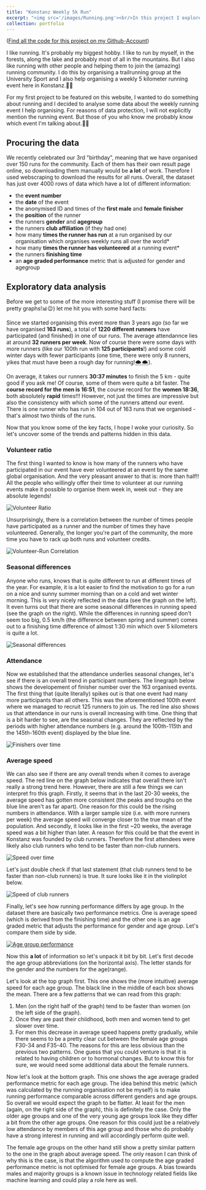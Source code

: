 ```yaml
---
title: "Konstanz Weekly 5k Run"
excerpt: "<img src='/images/Running.png'><br/>In this project I explore some data from a weekly 5 kilometer running event I help organise."
collection: portfolio
---
```

([Find all the code for this project on my Github-Account](https://github.com/moejakob/konstanz5k))

I like running. It's probably my biggest hobby. I like to run by myself, in the forests, along the lake and probably most of all in the mountains. But I also like running with other people and helping them to join the (amazing) running community. I do this by organising a trailrunning group at the University Sport and I also help organising a weekly 5 kilometer running event here in Konstanz.🏃🏃

For my first project to be featured on this website, I wanted to do something about running and I decided to analyse some data about the weekly running event I help organising. For reasons of data protection, I will not explicitly mention the running event. But those of you who know me probably know which event I'm talking about.🌳😉

## Procuring the data
We recently celebrated our 3rd "birthday", meaning that we have organised over 150 runs for the community. Each of them has their own result page online, so downloading them manually would be **a lot** of work. Therefore I used webscraping to download the results for all runs. Overall, the dataset has just over 4000 rows of data which have a lot of different information:

* the **event number**
* the **date** of the event
* the anonymised ID and times of the **first male** and **female finisher**
* the **position** of the runner
* the runners **gender** and **agegroup**
* the runners **club affiliation** (if they had one)
* how many **times the runner has run** at a run organised by our organisation which organises weekly runs all over the world*
* how many **times the runner has volunteered** at a running event*
* the runners **finishing time**
* an **age graded performance** metric that is adjusted for gender and agegroup

## Exploratory data analysis
Before we get to some of the more interesting stuff (I promise there will be pretty graphs!📊😉) let me hit you with some hard facts:

Since we started organising this event more than 3 years ago (so far we have organised **163 runs**), a total of **1220 different runners** have participated (and finished) in one of our runs. The average attendannce lies at around **32 runners per week**. Now of course there were some days with more runners (like our 100th run with **125 participants**!) and some cold winter days with fewer participants (one time, there were only 8 runners, yikes that must have been a rough day for running!🌨️🌨️).

On average, it takes our runners **30:37 minutes** to finish the 5 km - quite good if you ask me! Of course, some of them were quite a bit faster. The **course record for the men is 16:51**, the course record for the **women 18:36**, both absolutely **rapid** times!!! However, not just the times are impressive but also the consistency with which some of the runners attend our event. There is one runner who has run in 104 out of 163 runs that we organised - that's almost two thirds of the runs.

Now that you know some of the key facts, I hope I woke your curiosity. So let's uncover some of the trends and patterns hidden in this data.

### Volunteer ratio
The first thing I wanted to know is how many of the runners who have participated in our event have ever volunteered at an event by the same global organisation. And the very pleasant answer to that is: more than half!! All the people who willingly offer their time to volunteer at our running events make it possible to organise them week in, week out - they are absolute legends!

![Volunteer Ratio](/images/pie.png)

Unsurprisingly, there is a correlation between the number of times people have participated as a runner and the number of times they have volunteered. Generally, the longer you're part of the community, the more time you have to rack up both runs and volunteer credits.

![Volunteer-Run Correlation](/images/volunteer_ratio.png)

### Seasonal differences
Anyone who runs, knows that is quite different to run at different times of the year. For example, it is a lot easier to find the motivation to go for a run on a nice and sunny summer morning than on a cold and wet winter morning. This is very nicely reflected in the data (see the graph on the left). It even turns out that there are some seasonal differences in running speed (see the graph on the right). While the differences in running speed don't seem too big, 0.5 km/h (the difference between spring and summer) comes out to a finishing time difference of almost 1:30 min which over 5 kilometers is quite a lot.

![Seasonal differences](/images/seasonal_diffs.png)

### Attendance
Now we established that the attendance underlies seasonal changes, let's see if there is an overall trend in participant numbers. The linegraph below shows the developement of finisher number over the 163 organised events. The first thing that (quite literally) spikes out is that one event had many more participants than all others. This was the aforementioned 100th event where we managed to recruit 125 runners to join us. The red line also shows us that attendance in our runs is overall increasing with time. One thing that is a bit harder to see, are the seasonal changes. They are reflected by the periods with higher attendance numbers (e.g. around the 100th-115th and the 145th-160th event) displayed by the blue line.

![Finishers over time](/images/finishers.png)

### Average speed
We can also see if there are any overall trends when it comes to average speed. The red line on the graph below indicates that overall there isn't really a strong trend here. However, there are still a few things we can interpret fro this graph. Firstly, it seems that in the last 20-30 weeks, the average speed has gotten more consistent (the peaks and troughs on the blue line aren't as far apart). One reason for this could be the rising numbers in attendance. With a larger sample size (i.e. with more runners per week) the average speed will converge closer to the true mean of the population. And secondly, it looks like in the first ~20 weeks, the average speed was a bit higher than later. A reason for this could be that the event in Konstanz was founded by club runners. Therefore the first attendees were likely also club runners who tend to be faster than non-club runners.

![Speed over time](/images/avg_speed_over_time.png)

Let's just double check if that last statement (that club runners tend to be faster than non-club runners) is true. It sure looks like it in the violinplot below.

![Speed of club runners](/images/avg_speed_club.png)

Finally, let's see how running performance differs by age group. In the dataset there are basically two performance metrics. One is average speed (which is derived from the finishing time) and the other one is an age graded metric that adjusts the performance for gender and age group. Let's compare them side by side.

[![Age group performance](/images/agegroups.png)](images/agegroups.png)

Now this **a lot** of information so let's unpack it bit by bit. Let's first decode the age group abbreviations (on the horizontal axis). The letter stands for the gender and the numbers for the age(range). 

Let's look at the top graph first. This one shows the (more intuitive) average speed for each age group. The black line in the middle of each box shows the mean. There are a few patterns that we can read from this graph:
1. Men (on the right half of the graph) tend to be faster than women (on the left side of the graph).
2. Once they are past their childhood, both men and women tend to get slower over time.
3. For men this decrease in average speed happens pretty gradually, while there seems to be a pretty clear cut between the female age groups F30-34 and F35-40. The reasons for this are less obvious than the previous two patterns. One guess that you could venture is that it is related to having children or to hormonal changes. But to know this for sure, we would need some additional data about the female runners.

Now let's look at the bottom graph. This one shows the age average graded performance metric for each age group. The idea behind this metric (which was calculated by the running organisation not be myself) is to make running performance comparable across different genders and age groups. So overall we would expect the graph to be flatter. At least for the men (again, on the right side of the graph), this is definitely the case. Only the older age groups and one of the very young age groups look like they differ a bit from the other age groups. One reason for this could just be a relatively low attendance by members of this age group and those who do probably have a strong interest in running and will accordingly perform quite well.

The female age groups on the other hand still show a pretty similar pattern to the one in the graph about average speed. The only reason I can think of why this is the case, is that the algorithm used to compute the age graded performance metric is not optimised for female age groups. A bias towards males and majority groups is a known issue in technology related fields like machine learning and could play a role here as well.
